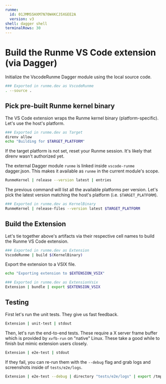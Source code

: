```yaml
---
runme:
  id: 01JMMSSHXM7N70W4KCJ5XGEE2A
  version: v3
shell: dagger shell
terminalRows: 30
---
```


# Build the Runme VS Code extension (via Dagger)

Initialize the VscodeRunme Dagger module using the local source code.

```sh {"name":"VscodeRunme"}
### Exported in runme.dev as VscodeRunme
. --source .
```

## Pick pre-built Runme kernel binary

The VS Code extension wraps the Runme kernel binary (platform-specific). Let's use the host's platform.

```sh {"interpreter":"zsh","name":"Target","promptEnv":"never","terminalRows":"3"}
### Exported in runme.dev as Target
direnv allow
echo "Building for $TARGET_PLATFORM"
```

If the target platform is not set, reset your Runme session. It's likely that direnv wasn't authorized yet.

The external Dagger module `runme` is linked inside `vscode-runme` dagger.json. This makes it available as `runme` in the current module's scope.

```sh {"terminalRows":"14"}
RunmeKernel | release --version latest | entries
```

The previous command will list all the available platforms per version. Let's pick the latest version matching the host's platform (i.e. `$TARGET_PLATFORM`).

```sh {"id":"01JMMSSHXM7N70W4KCHTX92MHE","name":"KernelBinary","terminalRows":"27"}
### Exported in runme.dev as KernelBinary
RunmeKernel | release-files --version latest $TARGET_PLATFORM
```

## Build the Extension

Let's tie together above's artifacts via their respective cell names to build the Runme VS Code extension.

```sh {"id":"01JMMSSHXM7N70W4KCJ1N0DVXG","name":"Extension","terminalRows":"15"}
### Exported in runme.dev as Extension
VscodeRunme | build $(KernelBinary)
```

Export the extension to a VSIX file.

```sh {"interpreter":"bash","terminalRows":"3"}
echo "Exporting extension to $EXTENSION_VSIX"
```

```sh {"name":"ExtensionVsix"}
### Exported in runme.dev as ExtensionVsix
Extension | bundle | export $EXTENSION_VSIX
```

## Testing

First let's run the unit tests. They give us fast feedback.

```sh
Extension | unit-test | stdout
```

Then, let's run the end-to-end tests. These require a X server frame buffer which is provided by `xvfb-run` on "native" Linux. These take a good while to finish but mimic extension users closely.

```sh
Extension | e2e-test | stdout
```

If they fail, you can re-run them with the `--debug` flag and grab logs and screenshots inside of `tests/e2e/logs`.

```sh {"terminalRows":"35"}
Extension | e2e-test --debug | directory "tests/e2e/logs" | export /tmp/e2e-logs
```

